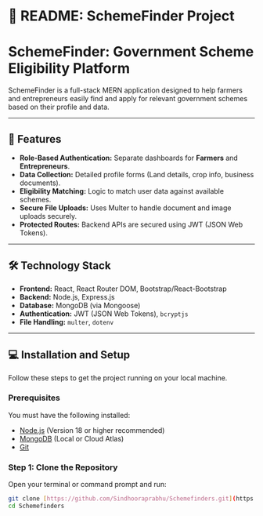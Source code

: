 # 📄 README: SchemeFinder Project

# SchemeFinder: Government Scheme Eligibility Platform

SchemeFinder is a full-stack MERN application designed to help farmers and entrepreneurs easily find and apply for relevant government schemes based on their profile and data.

---

## 🚀 Features

* **Role-Based Authentication:** Separate dashboards for **Farmers** and **Entrepreneurs**.
* **Data Collection:** Detailed profile forms (Land details, crop info, business documents).
* **Eligibility Matching:** Logic to match user data against available schemes.
* **Secure File Uploads:** Uses Multer to handle document and image uploads securely.
* **Protected Routes:** Backend APIs are secured using JWT (JSON Web Tokens).

---

## 🛠️ Technology Stack

* **Frontend:** React, React Router DOM, Bootstrap/React-Bootstrap
* **Backend:** Node.js, Express.js
* **Database:** MongoDB (via Mongoose)
* **Authentication:** JWT (JSON Web Tokens), `bcryptjs`
* **File Handling:** `multer`, `dotenv`

---

## 💻 Installation and Setup

Follow these steps to get the project running on your local machine.

### Prerequisites

You must have the following installed:

* [Node.js](https://nodejs.org/) (Version 18 or higher recommended)
* [MongoDB](https://www.mongodb.com/try/download/community) (Local or Cloud Atlas)
* [Git](https://git-scm.com/downloads)

### Step 1: Clone the Repository

Open your terminal or command prompt and run:

```bash
git clone [https://github.com/Sindhooraprabhu/Schemefinders.git](https://github.com/Sindhooraprabhu/Schemefinders.git)
cd Schemefinders